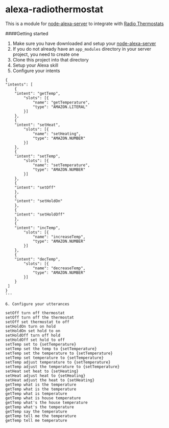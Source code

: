# alexa-radiothermostat

This is a module for [node-alexa-server](https://github.com/bbrookfield/node-alexa-server) to integrate with [Radio Thermostats](http://www.radiothermostat.com/) 

####Getting started
1. Make sure you have downloaded and setup your [node-alexa-server](https://github.com/bbrookfield/node-alexa-server)
2. If you do not already have an `app_modules` directory in your server project, you need to create one
3. Clone this project into that directory
4. Setup your Alexa skill
5. Configure your intents
  
```
{
"intents": [
	{
	"intent": "getTemp",
		"slots": [{
			"name": "getTemperature",
			"type": "AMAZON.LITERAL"
		}]
	},
	{
	"intent": "setHeat",
		"slots": [{
			"name": "setHeating",
			"type": "AMAZON.NUMBER"
		}]
	},
	{
	"intent": "setTemp",
		"slots": [{
			"name": "setTemperature",
			"type": "AMAZON.NUMBER"
		}]
	},
	{
	"intent": "setOff"
	},
	{
	"intent": "setHoldOn"
	},
	{
	"intent": "setHoldOff"
	},
	{
	"intent": "incTemp",
		"slots": [{
			"name": "increaseTemp",
			"type": "AMAZON.NUMBER"
		}]
	},
	{
	"intent": "decTemp",
		"slots": [{
			"name": "decreaseTemp",
			"type": "AMAZON.NUMBER"
		}]
	}
 ]
}
'''

6. Configure your utterances

setOff turn off thermostat
setOff turn off the thermostat
setOff set thermostat to off
setHoldOn turn on hold
setHoldOn set hold to on
setHoldOff turn off hold
setHoldOff set hold to off
setTemp set to {setTemperature}
setTemp set the temp to {setTemperature}
setTemp set the temperature to {setTemperature}
setTemp set temperature to {setTemperature}
setTemp adjust temperature to {setTemperature}
setTemp adjust the temperature to {setTemperature}
setHeat set heat to {setHeating}
setHeat adjust heat to {setHeating}
setHeat adjust the heat to {setHeating}
getTemp what is the temperature
getTemp what is the temperature
getTemp what is temperature
getTemp what is house temperature
getTemp what's the house temperature
getTemp what's the temperature
getTemp say the temperature
getTemp tell me the temperature
getTemp tell me temperature
